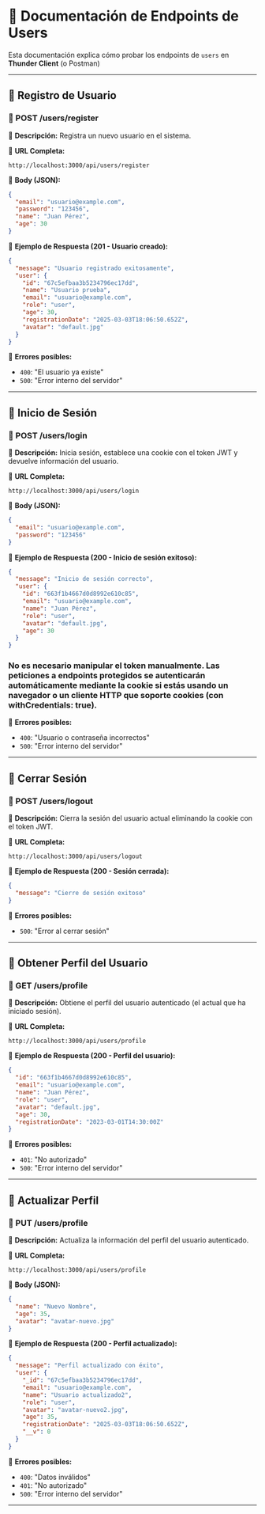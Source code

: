 # 📌 Documentación de Endpoints de Users

Esta documentación explica cómo probar los endpoints de `users` en **Thunder Client** (o Postman)

---

## 🔹 **Registro de Usuario**

### **📌 POST /users/register**

📌 **Descripción:** Registra un nuevo usuario en el sistema.

🔹 **URL Completa:**

```
http://localhost:3000/api/users/register
```

🔹 **Body (JSON):**

```json
{
  "email": "usuario@example.com",
  "password": "123456",
  "name": "Juan Pérez",
  "age": 30
}
```

🔹 **Ejemplo de Respuesta (201 - Usuario creado):**

```json
{
  "message": "Usuario registrado exitosamente",
  "user": {
    "id": "67c5efbaa3b5234796ec17dd",
    "name": "Usuario prueba",
    "email": "usuario@example.com",
    "role": "user",
    "age": 30,
    "registrationDate": "2025-03-03T18:06:50.652Z",
    "avatar": "default.jpg"
  }
}
```

🔹 **Errores posibles:**

- `400`: "El usuario ya existe"
- `500`: "Error interno del servidor"

---

## 🔹 **Inicio de Sesión**

### **📌 POST /users/login**

📌 **Descripción:** Inicia sesión, establece una cookie con el token JWT y devuelve información del usuario.

🔹 **URL Completa:**

```
http://localhost:3000/api/users/login
```

🔹 **Body (JSON):**

```json
{
  "email": "usuario@example.com",
  "password": "123456"
}
```

🔹 **Ejemplo de Respuesta (200 - Inicio de sesión exitoso):**

```json
{
  "message": "Inicio de sesión correcto",
  "user": {
    "id": "663f1b4667d0d8992e610c85",
    "email": "usuario@example.com",
    "name": "Juan Pérez",
    "role": "user",
    "avatar": "default.jpg",
    "age": 30
  }
}
```

### No es necesario manipular el token manualmente. Las peticiones a endpoints protegidos se autenticarán automáticamente mediante la cookie si estás usando un navegador o un cliente HTTP que soporte cookies (con withCredentials: true).

🔹 **Errores posibles:**

- `400`: "Usuario o contraseña incorrectos"
- `500`: "Error interno del servidor"

---
## 🔹 **Cerrar Sesión**

### **📌 POST /users/logout**

📌 **Descripción:** Cierra la sesión del usuario actual eliminando la cookie con el token JWT.

🔹 **URL Completa:**

```
http://localhost:3000/api/users/logout
```

🔹 **Ejemplo de Respuesta (200 - Sesión cerrada):**

```json
{
  "message": "Cierre de sesión exitoso"
}
```

🔹 **Errores posibles:**

- `500`: "Error al cerrar sesión"

---

## 🔹 **Obtener Perfil del Usuario**

### **📌 GET /users/profile**

📌 **Descripción:** Obtiene el perfil del usuario autenticado (el actual que ha iniciado sesión).

🔹 **URL Completa:**

```
http://localhost:3000/api/users/profile
```


🔹 **Ejemplo de Respuesta (200 - Perfil del usuario):**

```json
{
  "id": "663f1b4667d0d8992e610c85",
  "email": "usuario@example.com",
  "name": "Juan Pérez",
  "role": "user",
  "avatar": "default.jpg",
  "age": 30,
  "registrationDate": "2023-03-01T14:30:00Z"
}
```

🔹 **Errores posibles:**

- `401`: "No autorizado"
- `500`: "Error interno del servidor"

---

## 🔹 **Actualizar Perfil**

### **📌 PUT /users/profile**

📌 **Descripción:** Actualiza la información del perfil del usuario autenticado.

🔹 **URL Completa:**

```
http://localhost:3000/api/users/profile
```

🔹 **Body (JSON):**

```json
{
  "name": "Nuevo Nombre",
  "age": 35,
  "avatar": "avatar-nuevo.jpg"
}
```

🔹 **Ejemplo de Respuesta (200 - Perfil actualizado):**

```json
{
  "message": "Perfil actualizado con éxito",
  "user": {
    "_id": "67c5efbaa3b5234796ec17dd",
    "email": "usuario@example.com",
    "name": "Usuario actualizado2",
    "role": "user",
    "avatar": "avatar-nuevo2.jpg",
    "age": 35,
    "registrationDate": "2025-03-03T18:06:50.652Z",
    "__v": 0
  }
}
```

🔹 **Errores posibles:**

- `400`: "Datos inválidos"
- `401`: "No autorizado"
- `500`: "Error interno del servidor"

---
